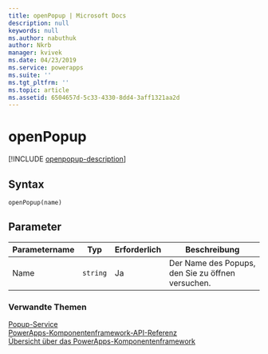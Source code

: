 ```yaml
---
title: openPopup | Microsoft Docs
description: null
keywords: null
ms.author: nabuthuk
author: Nkrb
manager: kvivek
ms.date: 04/23/2019
ms.service: powerapps
ms.suite: ''
ms.tgt_pltfrm: ''
ms.topic: article
ms.assetid: 6504657d-5c33-4330-8dd4-3aff1321aa2d
---
```


# <a name="openpopup"></a>openPopup

[!INCLUDE [openpopup-description](includes/openpopup-description.md)]

## <a name="syntax"></a>Syntax

`openPopup(name)`

## <a name="parameters"></a>Parameter

| Parametername|Typ|Erforderlich|Beschreibung|
| ------------- |----|--------|-----------|
|Name|`string`|Ja|Der Name des Popups, den Sie zu öffnen versuchen.|


### <a name="related-topics"></a>Verwandte Themen

[Popup-Service](../popupservice.md)<br/>
[PowerApps-Komponentenframework-API-Referenz](../../reference/index.md)<br/>
[Übersicht über das PowerApps-Komponentenframework](../../overview.md)